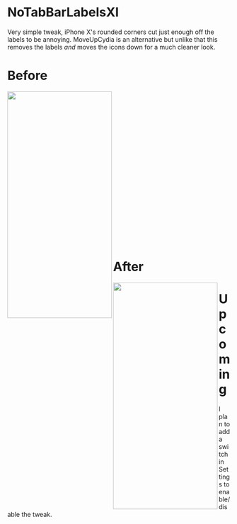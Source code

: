 # NoTabBarLabelsXI

Very simple tweak, iPhone X's rounded corners cut just enough off the labels to be annoying. MoveUpCydia is an alternative but unlike that this removes the labels *and* moves the icons down for a much cleaner look. 

# Before

<a href="url"><img src="https://github.com/MTACS/MTACS.github.io/blob/master/images/tabbar.jpg" align="left" height="512" width="236" ></a>

<br>
<br>
<br>
<br>
<br>
<br>
<br>
<br>
<br> <!-- laziness -->
<br>
<br>
<br>
<br>
<br>
<br>
<br>
<br>
<br>
<br>
<br>

# After

<a href="url"><img src="https://github.com/MTACS/MTACS.github.io/blob/master/images/notabbar.jpg" align="left" height="512" width="236" ></a>

# Upcoming

I plan to add a switch in Settings to enable/disable the tweak.
